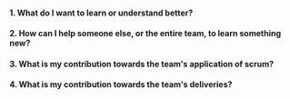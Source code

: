 #### 1. What do I want to learn or understand better?

#### 2. How can I help someone else, or the entire team, to learn something new? 

#### 3. What is my contribution towards the team's application of scrum?

#### 4. What is my contribution towards the team's deliveries? 

